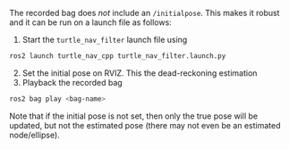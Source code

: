 The recorded bag does *not* include an `/initialpose`.
This makes it robust and it can be run on a launch file as follows:
1. Start the `turtle_nav_filter` launch file using
```bash
ros2 launch turtle_nav_cpp turtle_nav_filter.launch.py
```
2. Set the initial pose on RVIZ. This the dead-reckoning estimation
3. Playback the recorded bag
```bash
ros2 bag play <bag-name>
```
Note that if the initial pose is not set, then only the true pose will be updated, but not the estimated pose (there may not even be an estimated node/ellipse).
